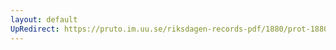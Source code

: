 ```yaml
---
layout: default
UpRedirect: https://pruto.im.uu.se/riksdagen-records-pdf/1880/prot-1880--ak--027/prot-1880--ak--027_010.pdf
---
```


